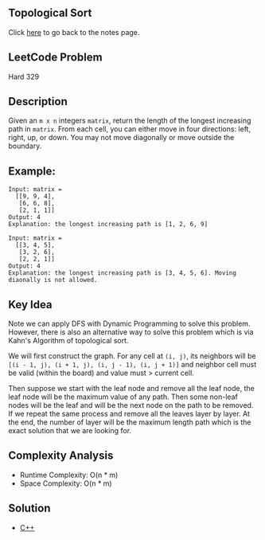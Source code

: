 ## Topological Sort
Click [here](../notes.md) to go back to the notes page.

## LeetCode Problem
Hard 329

## Description
Given an `m x n` integers `matrix`, return the length of the longest increasing path in `matrix`. From each cell, you can either move in four directions: left, right, up, or down. You may not move diagonally or move outside the boundary.

## Example:
```
Input: matrix =
  [[9, 9, 4],
   [6, 6, 8],
   [2, 1, 1]]
Output: 4
Explanation: the longest increasing path is [1, 2, 6, 9]

Input: matrix =
  [[3, 4, 5],
   [3, 2, 6],
   [2, 2, 1]]
Output: 4
Explanation: the longest increasing path is [3, 4, 5, 6]. Moving diaonally is not allowed.
```

## Key Idea
Note we can apply DFS with Dynamic Programming to solve this problem. However, there is also an alternative way to solve this problem which is via Kahn's Algorithm of topological sort.

We will first construct the graph. For any cell at `(i, j)`, its neighbors will be `[(i - 1, j), (i + 1, j), (i, j - 1), (i, j + 1)]` and neighbor cell must be valid (within the board) and value must > current cell.

Then suppose we start with the leaf node and remove all the leaf node, the leaf node will be the maximum value of any path. Then some non-leaf nodes will be the leaf and will be the next node on the path to be removed. If we repeat the same process and remove all the leaves layer by layer. At the end, the number of layer will be the maximum length path which is the exact solution that we are looking for.

## Complexity Analysis
- Runtime Complexity: O(n * m)
- Space Complexity: O(n * m)

## Solution
- [C++](solution.cpp)